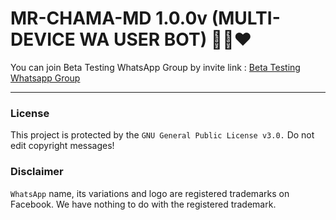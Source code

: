 # MR-CHAMA-MD 1.0.0v (MULTI-DEVICE WA USER BOT) 👨‍💻❤️

You can join Beta Testing WhatsApp Group by invite link :
<a href="https">Beta Testing Whatsapp Group</a>

----

### License
This project is protected by the `GNU General Public License v3.0.`
Do not edit copyright messages!

### Disclaimer
`WhatsApp` name, its variations and logo are registered trademarks on Facebook. We have nothing to do with the registered trademark.
